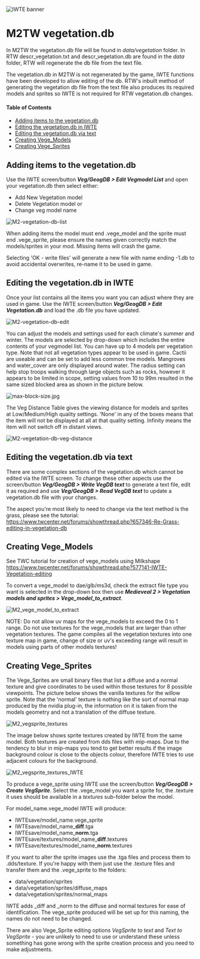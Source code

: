 ![IWTE banner](../IWTEgithub_images/IWTEbanner.jpg)

# M2TW vegetation.db 

In M2TW the vegetation.db file will be found in *data/vegetation* folder.  In RTW descr_vegetation.txt and descr_vegetation.db are found in the *data* folder, RTW will regenerate the db file from the text file.

The vegetation.db in M2TW is not regenerated by the game, IWTE functions have been developed to allow editing of the db.  RTW's inbuilt method of generating the vegetation db file from the text file also produces its required models and sprites so IWTE is not required for RTW vegetation.db changes.

#### Table of Contents

* [Adding items to the vegetation.db](adding-items-to-the-vegetationdb)
* [Editing the vegetation.db in IWTE](#editing-the-vegetationdb-in-iwte)
* [Editing the vegetation.db via text](#editing-the-vegetationdb-via-text)
* [Creating Vege_Models](#creating-vege_models)
* [Creating Vege_Sprites](#creating-vege_sprites)

## Adding items to the vegetation.db

Use the IWTE screen/button ***Veg/GeogDB > Edit Vegmodel List*** and open your vegetation.db then select either:
* Add New Vegetation model
* Delete Vegetation model or
* Change veg model name

![M2-vegetation-db-list](../IWTEgithub_images/M2-vegetation-db-list.jpg)

When adding items the model must end .vege_model and the sprite must end .vege_sprite, please ensure the names given correctly match the models/sprites in your mod. Missing items will crash the game.

Selecting 'OK - write files' will generate a new file with name ending -1.db to avoid accidental overwrites, re-name it to be used in game.

## Editing the vegetation.db in IWTE

Once your list contains all the items you want you can adjust where they are used in game. 
Use the IWTE screen/button ***Veg/GeogDB > Edit Vegetation.db*** and load the .db file you have updated.

![M2-vegetation-db-edit](../IWTEgithub_images/M2-vegetation-db-edit.jpg)

You can adjust the models and settings used for each climate's summer and winter.  The models are selected by drop-down which includes the entire contents of your vegmodel list.  You can have up to 4 models per vegetation type.  Note that not all vegetation types appear to be used in game.  Cactii are useable and can be set to add less common tree models. Mangroves  and water_cover are only displayed around water.  The radius setting can help stop troops walking through large objects such as rocks, however it appears to be limited in scope, setting values from 10 to 99m resulted in the same sized blocked area as shown in the picture below.

![max-block-size.jpg](../IWTEgithub_images/max-block-size.jpg)

The Veg Distance Table gives the viewing distance for models and sprites at Low/Medium/High quality settings.  'None' in any of the boxes means that the item will not be displayed at all at that quality setting. Infinity means the item will not switch off in distant views.

![M2-vegetation-db-veg-distance](../IWTEgithub_images/M2-vegetation-db-veg-distance.jpg)



## Editing the vegetation.db via text

There are some complex sections of the vegetation.db which cannot be edited via the IWTE screen. To change these other aspects use the screen/button ***Veg/GeogDB > Write VegDB text*** to generate a text file, edit it as required and use ***Veg/GeogDB > Read VegDB text*** to update a vegetation.db file with your changes.

The aspect you're most likely to need to change via the text method is the grass, please see the tutorial:  
https://www.twcenter.net/forums/showthread.php?657346-Re-Grass-editing-in-vegetation-db

## Creating Vege_Models

See TWC tutorial for creation of vege_models using Milkshape https://www.twcenter.net/forums/showthread.php?577141-IWTE-Vegetation-editing  

To convert a vege_model to dae/glb/ms3d, check the extract file type you want is selected in the drop-down box then use ***Medieveal 2 > Vegetation models and sprites > Vege_model_to_extract***.  

![M2_vege_model_to_extract](../IWTEgithub_images/M2_vege_model_to_extract.jpg)

NOTE:  Do not allow uv maps for the vege_models to exceed the 0 to 1 range.  Do not use textures for the vege_models that are larger than other vegetation textures.  The game compiles all the vegetation textures into one texture map in game, change of size or uv's exceeding range will result in models using parts of other models textures!

## Creating Vege_Sprites

The Vege_Sprites are small binary files that list a diffuse and a normal texture and give coordinates to be used within those textures for 8 possible viewpoints.  The picture below shows the vanilla textures for the willow sprite.  Note that the 'normal' texture is nothing like the sort of normal map produced by the nvidia plug-in, the information on it is taken from the models geometry and not a translation of the diffuse texture.  

![M2_vegsprite_textures](../IWTEgithub_images/M2_vegsprite_textures.jpg)

The image below shows sprite textures created by IWTE from the same model. Both textures are created from dds files with mip-maps.  Due to the tendency to blur in mip-maps you tend to get better results if the image background colour is close to the objects colour, therefore IWTE tries to use adjacent colours for the background.

![M2_vegsprite_textures_IWTE](../IWTEgithub_images/M2_vegsprite_textures_IWTE.jpg)

To produce a vege_sprite using IWTE use the screen/button ***Veg/GeogDB > Create VegSprite***.  Select the .vege_model you want a sprite for, the .texture it uses should be available in a *textures* sub-folder below the model.

For model_name.vege_model IWTE will produce:
* IWTEsave/model_name.vege_sprite
* IWTEsave/model_name_**diff**.tga
* IWTEsave/model_name_**norm**.tga
* IWTEsave/textures/model_name_**diff**.textures
* IWTEsave/textures/model_name_**norm**.textures
  
If you want to alter the sprite images use the .tga files and process them to .dds/texture.  If you're happy with them just use the .texture files and transfer them and the .vege_sprite to the folders:
* data/vegetation/sprites
* data/vegetation/sprites/diffuse_maps
* data/vegetation/sprites/normal_maps
 
IWTE adds _diff and _norm to the diffuse and normal textures for ease of identification. The vege_sprite produced will be set up for this naming, the names do not need to be changed.

There are also Vege_Sprite editing options *VegSprite to text* and *Text to VegSprite* - you are unlikely to need to use or understand these unless something has gone wrong with the sprite creation process and you need to make adjustments.
